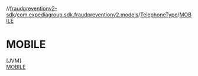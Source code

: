 //[fraudpreventionv2-sdk](../../../../index.md)/[com.expediagroup.sdk.fraudpreventionv2.models](../../index.md)/[TelephoneType](../index.md)/[MOBILE](index.md)

# MOBILE

[JVM]\
[MOBILE](index.md)
